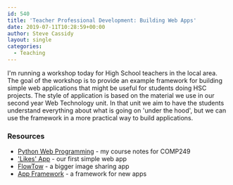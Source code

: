 ```yaml
---
id: 540
title: 'Teacher Professional Development: Building Web Apps'
date: 2019-07-11T10:28:59+00:00
author: Steve Cassidy
layout: single
categories:
  - Teaching
---
```

I'm running a workshop today for High School teachers in the local area. The goal of the workshop is to provide an example framework for building simple web applications that might be useful for students doing HSC projects. The style of application is based on the material we use in our second year Web Technology unit. In that unit we aim to have the students understand everything about what is going on 'under the hood', but we can use the framework in a more practical way to build applications.

### Resources

  * [Python Web Programming](http://pwp.stevecassidy.net/) - my course notes for COMP249
  * ['Likes' App](https://github.com/stevecassidy/mq-bottle-likes) - our first simple web app
  * [FlowTow](https://github.com/stevecassidy/mq-flowtow) - a bigger image sharing app
  * [App Framework](https://github.com/stevecassidy/mq-app-framework) - a framework for new apps
